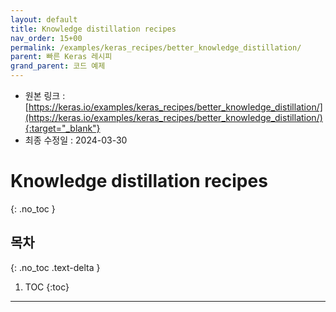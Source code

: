 ```yaml
---
layout: default
title: Knowledge distillation recipes
nav_order: 15+00
permalink: /examples/keras_recipes/better_knowledge_distillation/
parent: 빠른 Keras 레시피
grand_parent: 코드 예제
---
```


* 원본 링크 : [https://keras.io/examples/keras_recipes/better_knowledge_distillation/](https://keras.io/examples/keras_recipes/better_knowledge_distillation/){:target="_blank"}
* 최종 수정일 : 2024-03-30

# Knowledge distillation recipes
{: .no_toc }

## 목차
{: .no_toc .text-delta }

1. TOC
{:toc}

---
